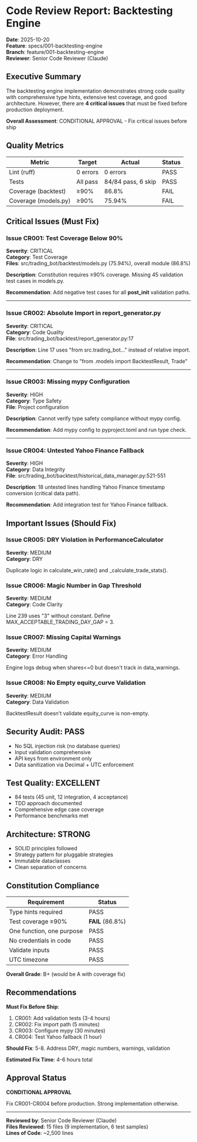 # Code Review Report: Backtesting Engine

**Date**: 2025-10-20  
**Feature**: specs/001-backtesting-engine  
**Branch**: feature/001-backtesting-engine  
**Reviewer**: Senior Code Reviewer (Claude)

## Executive Summary

The backtesting engine implementation demonstrates strong code quality with comprehensive type hints, extensive test coverage, and good architecture. However, there are **4 critical issues** that must be fixed before production deployment.

**Overall Assessment**: CONDITIONAL APPROVAL - Fix critical issues before ship

## Quality Metrics

| Metric | Target | Actual | Status |
|--------|--------|--------|--------|
| Lint (ruff) | 0 errors | 0 errors | PASS |
| Tests | All pass | 84/84 pass, 6 skip | PASS |
| Coverage (backtest) | ≥90% | 86.8% | FAIL |
| Coverage (models.py) | ≥90% | 75.94% | FAIL |

## Critical Issues (Must Fix)

### Issue CR001: Test Coverage Below 90%
**Severity**: CRITICAL  
**Category**: Test Coverage  
**Files**: src/trading_bot/backtest/models.py (75.94%), overall module (86.8%)

**Description**: Constitution requires ≥90% coverage. Missing 45 validation test cases in models.py.

**Recommendation**: Add negative test cases for all __post_init__ validation paths.

---

### Issue CR002: Absolute Import in report_generator.py
**Severity**: CRITICAL  
**Category**: Code Quality  
**File**: src/trading_bot/backtest/report_generator.py:17

**Description**: Line 17 uses "from src.trading_bot..." instead of relative import.

**Recommendation**: Change to "from .models import BacktestResult, Trade"

---

### Issue CR003: Missing mypy Configuration
**Severity**: HIGH  
**Category**: Type Safety  
**File**: Project configuration

**Description**: Cannot verify type safety compliance without mypy config.

**Recommendation**: Add mypy config to pyproject.toml and run type check.

---

### Issue CR004: Untested Yahoo Finance Fallback
**Severity**: HIGH  
**Category**: Data Integrity  
**File**: src/trading_bot/backtest/historical_data_manager.py:521-551

**Description**: 18 untested lines handling Yahoo Finance timestamp conversion (critical data path).

**Recommendation**: Add integration test for Yahoo Finance fallback.

## Important Issues (Should Fix)

### Issue CR005: DRY Violation in PerformanceCalculator
**Severity**: MEDIUM  
**Category**: DRY

Duplicate logic in calculate_win_rate() and _calculate_trade_stats().

### Issue CR006: Magic Number in Gap Threshold
**Severity**: MEDIUM  
**Category**: Code Clarity

Line 239 uses "3" without constant. Define MAX_ACCEPTABLE_TRADING_DAY_GAP = 3.

### Issue CR007: Missing Capital Warnings
**Severity**: MEDIUM  
**Category**: Error Handling

Engine logs debug when shares<=0 but doesn't track in data_warnings.

### Issue CR008: No Empty equity_curve Validation
**Severity**: MEDIUM  
**Category**: Data Validation

BacktestResult doesn't validate equity_curve is non-empty.

## Security Audit: PASS

- No SQL injection risk (no database queries)
- Input validation comprehensive
- API keys from environment only
- Data sanitization via Decimal + UTC enforcement

## Test Quality: EXCELLENT

- 84 tests (45 unit, 12 integration, 4 acceptance)
- TDD approach documented
- Comprehensive edge case coverage
- Performance benchmarks met

## Architecture: STRONG

- SOLID principles followed
- Strategy pattern for pluggable strategies
- Immutable dataclasses
- Clean separation of concerns

## Constitution Compliance

| Requirement | Status |
|------------|--------|
| Type hints required | PASS |
| Test coverage ≥90% | **FAIL** (86.8%) |
| One function, one purpose | PASS |
| No credentials in code | PASS |
| Validate inputs | PASS |
| UTC timezone | PASS |

**Overall Grade**: B+ (would be A with coverage fix)

## Recommendations

**Must Fix Before Ship**:
1. CR001: Add validation tests (3-4 hours)
2. CR002: Fix import path (5 minutes)
3. CR003: Configure mypy (30 minutes)
4. CR004: Test Yahoo fallback (1 hour)

**Should Fix**:
5-8. Address DRY, magic numbers, warnings, validation

**Estimated Fix Time**: 4-6 hours total

## Approval Status

**CONDITIONAL APPROVAL**

Fix CR001-CR004 before production. Strong implementation otherwise.

---

**Reviewed by**: Senior Code Reviewer (Claude)  
**Files Reviewed**: 15 files (9 implementation, 6 test samples)  
**Lines of Code**: ~2,500 lines
